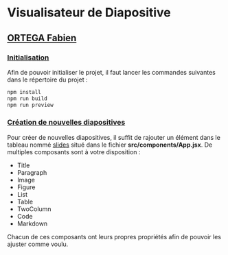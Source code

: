 # Visualisateur de Diapositive
## **<u>ORTEGA Fabien</u>**

###  <u>Initialisation</u>

Afin de pouvoir initialiser le projet, il faut lancer les commandes suivantes dans le répertoire du projet :

``` bash
npm install
npm run build
npm run preview
```

### <u>Création de nouvelles diapositives</u>

Pour créer de nouvelles diapositives, il suffit de rajouter un élément dans le tableau nommé <u>slides</u> situé dans le fichier **src/components/App.jsx**.
De multiples composants sont à votre disposition :
- Title
- Paragraph
- Image
- Figure
- List
- Table
- TwoColumn
- Code
- Markdown

Chacun de ces composants ont leurs propres propriétés afin de pouvoir les ajuster comme voulu.
